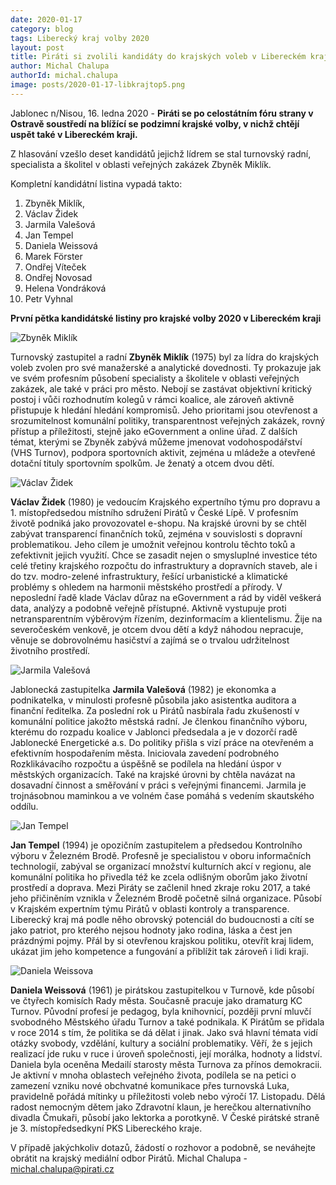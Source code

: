 ```yaml
---
date: 2020-01-17
category: blog
tags: Liberecký kraj volby 2020  
layout: post
title: Piráti si zvolili kandidáty do krajských voleb v Libereckém kraji, lídrem je Zbyněk Miklík
author: Michal Chalupa
authorId: michal.chalupa
image: posts/2020-01-17-libkrajtop5.png
---
```


Jablonec n/Nisou, 16. ledna 2020 - **Piráti se po celostátním fóru strany v Ostravě soustředí na blížící se podzimní krajské volby, v nichž chtějí uspět také v Libereckém kraji.** 


Z hlasování vzešlo deset kandidátů jejichž lídrem se stal turnovský radní, specialista a školitel v oblasti veřejných zakázek Zbyněk Miklík.


Kompletní kandidátní listina vypadá takto: 

1. Zbyněk Miklík, 
2. Václav Židek
3. Jarmila Valešová
4. Jan Tempel
5. Daniela Weissová
6. Marek Förster
7. Ondřej Víteček
8. Ondřej Novosad
9. Helena Vondráková
10. Petr Vyhnal


**První pětka kandidátské listiny pro krajské volby 2020 v Libereckém kraji**

![Zbyněk Miklík](/assets/img/posts/miklik.png)

Turnovský zastupitel a radní **Zbyněk Miklík** (1975) byl za lídra do krajských voleb zvolen pro své manažerské a analytické dovednosti. Ty prokazuje jak ve svém profesním působení specialisty a školitele v oblasti veřejných zakázek, ale také v práci pro město. Nebojí se zastávat objektivní kritický postoj i vůči rozhodnutím kolegů v rámci koalice, ale zároveň aktivně přistupuje k hledání hledání kompromisů. Jeho prioritami jsou otevřenost a srozumitelnost komunální politiky, transparentnost veřejných zakázek, rovný přístup a příležitosti, stejně jako eGovernment a online úřad. Z dalších témat, kterými se Zbyněk zabývá můžeme jmenovat vodohospodářství (VHS Turnov), podpora sportovních aktivit, zejména u mládeže a otevřené dotační tituly sportovním spolkům. Je ženatý a otcem dvou dětí.

![Václav Židek](/assets/img/posts/zidek.png)

**Václav Židek** (1980) je vedoucím Krajského expertního týmu pro dopravu a 1. místopředsedou místního sdružení Pirátů v České Lípě. V profesním životě podniká jako provozovatel e-shopu. Na krajské úrovni by se chtěl zabývat transparencí finančních toků, zejména v souvislosti s dopravní problematikou. Jeho cílem je umožnit veřejnou kontrolu těchto toků a zefektivnit jejich využití. Chce se zasadit nejen o smysluplné investice této celé třetiny krajského rozpočtu do infrastruktury a dopravních staveb, ale i do tzv. modro-zelené infrastruktury, řešící urbanistické a klimatické problémy s ohledem na harmonii městského prostředí a přírody. V neposlední řadě klade Václav důraz na eGovernment a rád by viděl veškerá data, analýzy a podobně veřejně přístupné. Aktivně vystupuje proti netransparentním výběrovým řízením, dezinformacím a klientelismu. Žije na severočeském venkově, je otcem dvou dětí a když náhodou nepracuje, věnuje se dobrovolnému hasičství a zajímá se o trvalou udržitelnost životního prostředí.

![Jarmila Valešová](/assets/img/posts/valesova.png)

Jablonecká zastupitelka **Jarmila Valešová** (1982) je ekonomka a podnikatelka, v minulosti profesně působila jako asistentka auditora a finanční ředitelka. Za poslední rok u Pirátů nasbírala řadu zkušeností v komunální politice jakožto městská radní. Je členkou finančního výboru, kterému do rozpadu koalice v Jablonci předsedala a je v dozorčí radě Jablonecké Energetické a.s.  Do politiky přišla s vizí práce na otevřeném a efektivním hospodařením města. Iniciovala zavedení podrobného Rozklikávacího rozpočtu a úspěšně se podílela na hledání úspor v městských organizacích. Také na krajské úrovni by chtěla navázat na dosavadní činnost a směřování v práci s veřejnými financemi. Jarmila je trojnásobnou maminkou a ve volném čase pomáhá s vedením skautského oddílu.

![Jan Tempel](/assets/img/posts/tempel.png)

**Jan Tempel** (1994) je opozičním zastupitelem a předsedou Kontrolního výboru v Železném Brodě. Profesně je specialistou v oboru informačních technologií, zabýval se organizací množství kulturních akcí v regionu, ale komunální politika ho přivedla též ke zcela odlišným oborům jako životní prostředí a doprava. Mezi Piráty se začlenil hned zkraje roku 2017, a také jeho přičiněním vznikla v Železném Brodě početně silná organizace. Působí v Krajském expertním týmu Pirátů v oblasti kontroly a transparence. Liberecký kraj má podle něho obrovský potenciál do budoucnosti a cítí se jako patriot, pro kterého nejsou hodnoty jako rodina, láska a čest jen prázdnými pojmy. Přál by si otevřenou krajskou politiku, otevřít kraj lidem, ukázat jim jeho kompetence a fungování a přiblížit tak zároveň i lidi kraji.

![Daniela Weissova](/assets/img/posts/weissova.png)

**Daniela Weissová** (1961) je pirátskou zastupitelkou v Turnově, kde působí ve čtyřech komisích Rady města. Současně pracuje jako dramaturg KC Turnov. Původní profesí je pedagog, byla knihovnicí, později první mluvčí svobodného Městského úřadu Turnov a také podnikala. K Pirátům se přidala v roce 2014 s tím, že politika se dá dělat i jinak. Jako svá hlavní témata vidí otázky svobody, vzdělání, kultury a sociální problematiky. Věří, že s jejich realizací jde ruku v ruce i úroveň společnosti, její morálka, hodnoty a lidství. Daniela byla oceněna Medailí starosty města Turnova za přínos demokracii. Je aktivní v mnoha oblastech veřejného života, podílela se na petici o zamezení vzniku nové obchvatné komunikace přes turnovská Luka, pravidelně pořádá mítinky u příležitosti voleb nebo výročí 17. Listopadu. Dělá radost nemocným dětem jako Zdravotní klaun, je herečkou alternativního divadla Čmukaři, působí jako lektorka a porotkyně. V České pirátské straně je 3. místopředsedkyní PKS Libereckého kraje.



V případě jakýchkoliv dotazů, žádostí o rozhovor a podobně, se neváhejte obrátit na krajský mediální odbor Pirátů.
Michal Chalupa - michal.chalupa@pirati.cz 
